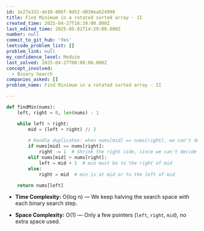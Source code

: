 ```yaml
---
id: 1e27e332-de10-80bf-9d52-d030ea624998
title: Find Minimum in a rotated sorted array - II
created_time: 2025-04-27T16:39:00.000Z
last_edited_time: 2025-05-01T14:29:00.000Z
number: null
commit_to_git_hub: 'Yes'
leetcode_problem_list: []
problem_link: null
my_confidence_level: Meduim
last_solved: 2025-04-27T00:00:00.000Z
concept_involved:
  - Binary Search
companies_asked: []
problem_name: Find Minimum in a rotated sorted array - II

---
```


```python
def findMin(nums):
    left, right = 0, len(nums) - 1

    while left < right:
        mid = (left + right) // 2
        
        # Handle duplicates: when nums[mid] == nums[right], we can't decide the side
        if nums[mid] == nums[right]:
            right -= 1  # Shrink the right side, since we can't decide the side with duplicates
        elif nums[mid] > nums[right]:
            left = mid + 1  # min must be to the right of mid
        else:
            right = mid  # min is at mid or to the left of mid

    return nums[left]

```

*   **Time Complexity:** O(log n) — We keep halving the search space with each binary search step.

*   **Space Complexity:** O(1) — Only a few pointers (`left`, `right`, `mid`), no extra space used.
